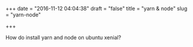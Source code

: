 +++
date = "2016-11-12 04:04:38"
draft = "false"
title = "yarn & node"
slug = "yarn-node"

+++

How do install yarn and node on ubuntu xenial?

<script src="https://gist.github.com/nqthqn/f432d001687fe391974dc13b1e8d0d64.js"></script>
